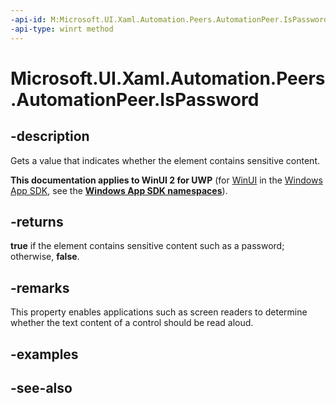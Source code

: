 ```yaml
---
-api-id: M:Microsoft.UI.Xaml.Automation.Peers.AutomationPeer.IsPassword
-api-type: winrt method
---
```


<!-- Method syntax
public bool IsPassword()
-->

# Microsoft.UI.Xaml.Automation.Peers.AutomationPeer.IsPassword

## -description
Gets a value that indicates whether the element contains sensitive content.

**This documentation applies to WinUI 2 for UWP** (for [WinUI](/windows/apps/winui/winui3/) in the [Windows App SDK](/windows/apps/windows-app-sdk/), see the **[Windows App SDK namespaces](/windows/windows-app-sdk/api/winrt/)**).

## -returns
**true** if the element contains sensitive content such as a password; otherwise, **false**.

## -remarks
This property enables applications such as screen readers to determine whether the text content of a control should be read aloud.


<!--This remark taken from the RTM .NET documentation. I don't think you should shorten 'applications' to 'apps' here because screen readers are desktop applications that well predate Windows 8; there will probably never be a true screen reader "app" because it requires system integration that the Windows 8 appmodel will never make available to a developer.-->

## -examples

## -see-also
